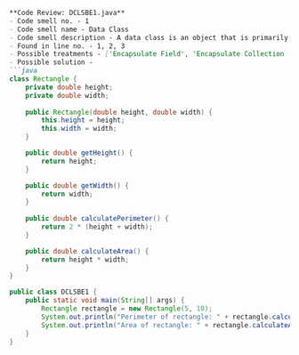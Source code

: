 ```markdown
**Code Review: DCLSBE1.java**
- Code smell no. - 1
- Code smell name - Data Class
- Code smell description - A data class is an object that is primarily used to hold data with little or no behavior. It typically contains many fields and is often just a container for data.
- Found in line no. - 1, 2, 3
- Possible treatments - ['Encapsulate Field', 'Encapsulate Collection ', 'Move Method and Extract Method', 'Remove Setting Method and Hide Method']
- Possible solution - 
```java
class Rectangle {
    private double height;
    private double width;
    
    public Rectangle(double height, double width) {
        this.height = height;
        this.width = width;
    }

    public double getHeight() {
        return height;
    }

    public double getWidth() {
        return width;
    }
    
    public double calculatePerimeter() {
        return 2 * (height + width);
    }

    public double calculateArea() {
        return height * width;
    }
}

public class DCLSBE1 {
    public static void main(String[] args) {
        Rectangle rectangle = new Rectangle(5, 10);
        System.out.println("Perimeter of rectangle: " + rectangle.calculatePerimeter());
        System.out.println("Area of rectangle: " + rectangle.calculateArea());
    }
}
```
```